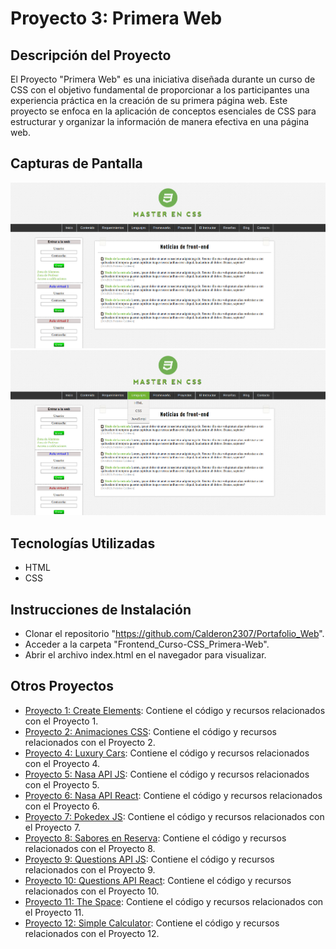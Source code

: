 # Proyecto 3: Primera Web

## Descripción del Proyecto

El Proyecto "Primera Web" es una iniciativa diseñada durante un curso de CSS con el objetivo fundamental de proporcionar a los participantes una experiencia práctica en la creación de su primera página web. Este proyecto se enfoca en la aplicación de conceptos esenciales de CSS para estructurar y organizar la información de manera efectiva en una página web.

## Capturas de Pantalla

![Captura de pantalla 1](./screenshots/Captura1.png)
![Captura de pantalla 2](./screenshots/Captura2.png)

## Tecnologías Utilizadas

- HTML
- CSS

## Instrucciones de Instalación

- Clonar el repositorio "https://github.com/Calderon2307/Portafolio_Web".
- Acceder a la carpeta "Frontend_Curso-CSS_Primera-Web".
- Abrir el archivo index.html en el navegador para visualizar.

## Otros Proyectos

- [Proyecto 1: Create Elements](https://github.com/Calderon2307/Portafolio_Web/tree/main/Frontend_Create-Elements): Contiene el código y recursos relacionados con el Proyecto 1.
- [Proyecto 2: Animaciones CSS](https://github.com/Calderon2307/Portafolio_Web/tree/main/Frontend_Curso-CSS_Animaciones): Contiene el código y recursos relacionados con el Proyecto 2.
- [Proyecto 4: Luxury Cars](https://github.com/Calderon2307/Portafolio_Web/tree/main/Frontend_Luxury-Cars): Contiene el código y recursos relacionados con el Proyecto 4.
- [Proyecto 5: Nasa API JS](https://github.com/Calderon2307/Portafolio_Web/tree/main/Frontend_Nasa-API_JS): Contiene el código y recursos relacionados con el Proyecto 5.
- [Proyecto 6: Nasa API React](https://github.com/Calderon2307/Portafolio_Web/tree/main/Frontend_Nasa-API_React): Contiene el código y recursos relacionados con el Proyecto 6.
- [Proyecto 7: Pokedex JS](https://github.com/Calderon2307/Portafolio_Web/tree/main/Frontend_Pokedex_JS): Contiene el código y recursos relacionados con el Proyecto 7.
- [Proyecto 8: Sabores en Reserva](https://github.com/Calderon2307/Portafolio_Web/tree/main/Frontend_Proyecto_Sabores-En-Reserva_React): Contiene el código y recursos relacionados con el Proyecto 8.
- [Proyecto 9: Questions API JS](https://github.com/Calderon2307/Portafolio_Web/tree/main/Frontend_Questions-API_JS): Contiene el código y recursos relacionados con el Proyecto 9.
- [Proyecto 10: Questions API React](https://github.com/Calderon2307/Portafolio_Web/tree/main/Frontend_Questions-API_React): Contiene el código y recursos relacionados con el Proyecto 10.
- [Proyecto 11: The Space](https://github.com/Calderon2307/Portafolio_Web/tree/main/Frontend_The-Space): Contiene el código y recursos relacionados con el Proyecto 11.
- [Proyecto 12: Simple Calculator](https://github.com/Calderon2307/Portafolio_Web/tree/main/Simple-Calculator): Contiene el código y recursos relacionados con el Proyecto 12.
